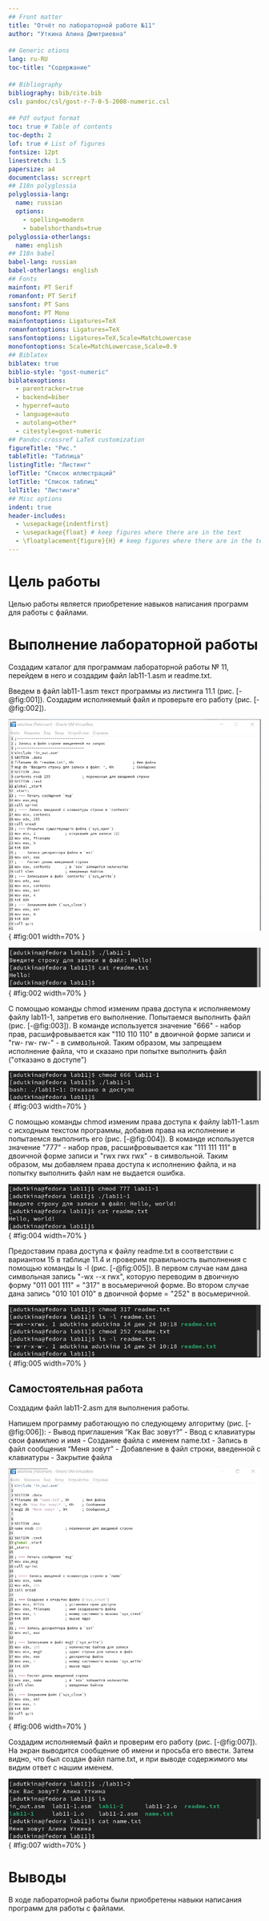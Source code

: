 ```yaml
---
## Front matter
title: "Отчёт по лабораторной работе №11"
author: "Уткина Алина Дмитриевна"

## Generic otions
lang: ru-RU
toc-title: "Содержание"

## Bibliography
bibliography: bib/cite.bib
csl: pandoc/csl/gost-r-7-0-5-2008-numeric.csl

## Pdf output format
toc: true # Table of contents
toc-depth: 2
lof: true # List of figures
fontsize: 12pt
linestretch: 1.5
papersize: a4
documentclass: scrreprt
## I18n polyglossia
polyglossia-lang:
  name: russian
  options:
	- spelling=modern
	- babelshorthands=true
polyglossia-otherlangs:
  name: english
## I18n babel
babel-lang: russian
babel-otherlangs: english
## Fonts
mainfont: PT Serif
romanfont: PT Serif
sansfont: PT Sans
monofont: PT Mono
mainfontoptions: Ligatures=TeX
romanfontoptions: Ligatures=TeX
sansfontoptions: Ligatures=TeX,Scale=MatchLowercase
monofontoptions: Scale=MatchLowercase,Scale=0.9
## Biblatex
biblatex: true
biblio-style: "gost-numeric"
biblatexoptions:
  - parentracker=true
  - backend=biber
  - hyperref=auto
  - language=auto
  - autolang=other*
  - citestyle=gost-numeric
## Pandoc-crossref LaTeX customization
figureTitle: "Рис."
tableTitle: "Таблица"
listingTitle: "Листинг"
lofTitle: "Список иллюстраций"
lotTitle: "Список таблиц"
lolTitle: "Листинги"
## Misc options
indent: true
header-includes:
  - \usepackage{indentfirst}
  - \usepackage{float} # keep figures where there are in the text
  - \floatplacement{figure}{H} # keep figures where there are in the text
---
```


# Цель работы

Целью работы является приобретение навыков написания программ для работы с файлами.

# Выполнение лабораторной работы

Создадим каталог для программам лабораторной работы № 11, перейдем в него и создадим файл lab11-1.asm и readme.txt.

Введем в файл lab11-1.asm текст программы из листинга 11.1 (рис. [-@fig:001]). Создадим исполняемый файл и проверьте его работу (рис. [-@fig:002]).

![Программа записи в файл сообщения](image/1.jpg){ #fig:001 width=70% }

![Результат выполнения программы](image/2.jpg){ #fig:002 width=70% }

С помощью команды chmod изменим права доступа к исполняемому файлу lab11-1, запретив его выполнение. Попытаемся выполнить файл (рис. [-@fig:003]). В команде используется значение "666" - набор прав, расшифровывается как "110 110 110" в двоичной форме записи и "rw- rw- rw-" - в символьной. Таким образом, мы запрещаем исполнение файла, что и сказано при попытке выполнить файл ("отказано в доступе")

![Ограничение прав доступа к файлу](image/3.jpg){ #fig:003 width=70% }

С помощью команды chmod изменим права доступа к файлу lab11-1.asm с исходным текстом программы, добавив права на исполнение и попытаемся выполнить его (рис. [-@fig:004]). В команде используется значение "777" - набор прав, расшифровывается как "111 111 111" в двоичной форме записи и "rwx rwx rwx" - в символьной. Таким образом, мы добавляем права доступа к исполнению файла, и на попытку выполнить файл нам не выдается ошибка.

![Добавление прав доступа к файлу](image/4.jpg){ #fig:004 width=70% }

Предоставим права доступа к файлу readme.txt в соответствии с вариантом 15 в таблице 11.4 и проверим правильность выполнения с помощью команды ls -l (рис. [-@fig:005]). В первом случае нам дана символьная запись "-wx --x rwx", которую переводим в двоичную форму "011 001 111" = "317" в восьмеричной форме. Во втором случае дана запись "010 101 010" в двоичной форме = "252" в восьмеричной. 

![Изменение прав доступа файла](image/5.jpg){ #fig:005 width=70% }

## Самостоятельная работа

Создадим файл lab11-2.asm для выполнения работы.

Напишем программу работающую по следующему алгоритму (рис. [-@fig:006]):
	- Вывод приглашения “Как Вас зовут?”
	- Ввод с клавиатуры свои фамилию и имя
	- Создание файла с именем name.txt
	- Запись в файл сообщения “Меня зовут”
	- Добавление в файл строки, введенной с клавиатуры
	- Закрытие файла

![Программа записи создания и работы с файлом средствами Nasm](image/6.jpg){ #fig:006 width=70% }

Создадим исполняемый файл и проверим его работу (рис. [-@fig:007]). На экран выводится сообщение об имени и просьба его ввести. Затем видно, что был создан файл name.txt, и при выводе содержимого мы видим ответ с нашим именем.

![Результат работы программы](image/7.jpg){ #fig:007 width=70% }

# Выводы

В ходе лабораторной работы были приобретены навыки написания программ для работы с файлами.
